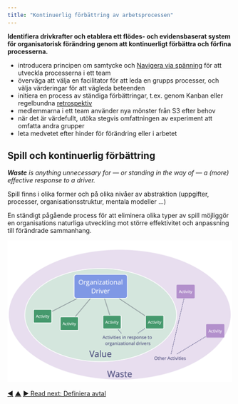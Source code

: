 ```yaml
---
title: "Kontinuerlig förbättring av arbetsprocessen"
---
```



<strong>Identifiera drivkrafter och etablera ett flödes- och evidensbaserat system för organisatorisk förändring genom att kontinuerligt förbättra och förfina processerna.</strong>

- introducera principen om samtycke och [Navigera via spänning](navigate-via-tension.html) för att utveckla processerna i ett team
- överväga att välja en facilitator för att leda en grupps processer, och välja värderingar för att vägleda beteenden
- initiera en process av ständiga förbättringar, t.ex. genom Kanban eller regelbundna [retrospektiv](retrospective.html)
- medlemmarna i ett team använder nya mönster från S3 efter behov
- när det är värdefullt, utöka stegvis omfattningen av experiment att omfatta andra grupper
- leta medvetet efter hinder för förändring eller i arbetet

## Spill och kontinuerlig förbättring

_**Waste** is anything unnecessary for — or standing in the way of — a (more) effective response to a driver._

Spill finns i olika former och på olika nivåer av abstraktion (uppgifter, processer, organisationsstruktur, mentala modeller ...)

En ständigt pågående process för att eliminera olika typer av spill möjliggör en organisations naturliga utveckling mot större effektivitet och anpassning till förändrade sammanhang.

![Drivkrafter, värde och spill](img/workflow-and-value/drivers-value-waste.png)

<div class="bottom-nav">
<a href="open-space-for-change.html" title="Back to: Öppen kultur för förändring">◀</a> <a href="bringing-in-s3.html" title="Up: Bringing in S3">▲</a> <a href="defining-agreements.html" title="Read next: Definiera avtal">▶ Read next: Definiera avtal</a>
</div>


<script type="text/javascript">
Mousetrap.bind('g n', function() {
    window.location.href = 'defining-agreements.html';
    return false;
});
</script>

